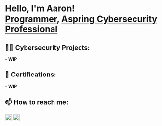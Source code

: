 <h1>Hello, I'm Aaron! <br/><a href="https://github.com/AaronM-net">Programmer</a>, <a href="https://www.linkedin.com/in/joshmadakor/">Aspring Cybersecurity Professional</a>

<h2>👨‍💻 Cybersecurity Projects:</h2>
- <b>WIP</b>
  <!-- - [Praciting DS & Algos in Python](https://github.com/joshmadakor1/Algorithms-Practice) -->
 
<h2>📜 Certifications:</h2>
- <b>WIP</b>

<h2> 📫 How to reach me:</h2>

[<img align="left" alt="AaronMathias | LinkedIn" width="22px" src="https://cdn.jsdelivr.net/npm/simple-icons@v3/icons/linkedin.svg" />][instagram]
[<img align="left" alt="AaronMathias | Instagram" width="22px" src="https://cdn.jsdelivr.net/npm/simple-icons@v3/icons/instagram.svg" />][linkedin]

[instagram]: (https://www.instagram.com/aye_aron.m/)
[linkedin]: https://linkedin.com/


<!--
**AaronM-net/AaronM-net** is a ✨ _special_ ✨ repository because its `README.md` (this file) appears on your GitHub profile.

Here are some ideas to get you started:

- 🔭 I’m currently working on ...
- 🌱 I’m currently learning ...
- 👯 I’m looking to collaborate on ...
- 🤔 I’m looking for help with ...
- 💬 Ask me about ...
- 📫 How to reach me: ...
- 😄 Pronouns: ...
- ⚡ Fun fact: ...
-->
